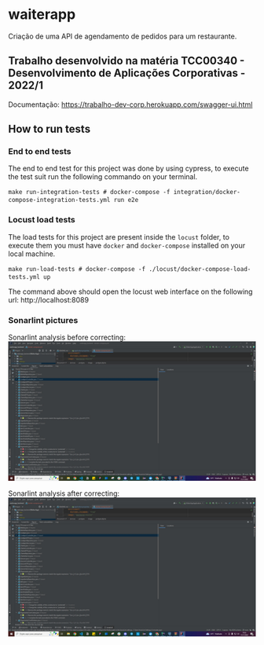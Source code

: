 # waiterapp
Criação de uma API de agendamento de pedidos para um restaurante.

## Trabalho desenvolvido na matéria TCC00340 - Desenvolvimento de Aplicações Corporativas - 2022/1
Documentação: https://trabalho-dev-corp.herokuapp.com/swagger-ui.html


## How to run tests

### End to end tests
The end to end test for this project was done by using cypress, to execute the test suit run the following commando on your terminal.
```
make run-integration-tests # docker-compose -f integration/docker-compose-integration-tests.yml run e2e
```


### Locust load tests
The load tests for this project are present inside the `locust` folder, to execute them you must have `docker` and `docker-compose` installed on your local machine.

```
make run-load-tests # docker-compose -f ./locust/docker-compose-load-tests.yml up
```

The command above should open the locust web interface on the following url: http://localhost:8089


### Sonarlint pictures
Sonarlint analysis before correcting:
![Imagem](sonarlint/sonarlint-print-Before.jpg)

Sonarlint analysis after correcting:
![Imagem](sonarlint/sonarlint-print-Before.jpg)